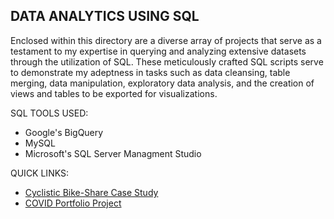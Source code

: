 ## DATA ANALYTICS USING SQL 
Enclosed within this directory are a diverse array of projects that serve as a testament to my expertise in querying and analyzing extensive datasets through the utilization of SQL. These meticulously crafted SQL scripts serve to demonstrate my adeptness in tasks such as data cleansing, table merging, data manipulation, exploratory data analysis, and the creation of views and tables to be exported for visualizations.

SQL TOOLS USED:
* Google's BigQuery
* MySQL
* Microsoft's SQL Server Managment Studio

QUICK LINKS:
* [Cyclistic Bike-Share Case Study](https://github.com/phelpsbp/Project-Files/tree/main/SQL/GoogleCaseStudy)
* [COVID Portfolio Project](https://github.com/phelpsbp/Project-Files/tree/main/SQL/COVIDPortfolioProject)
